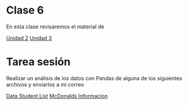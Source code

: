# Clase 6

En esta clase revisaremos el material de 

[Unidad 2](./Chapter_3/SIC_AI_Ch03_Unit02.ipynb)
[Unidad 3](./Chapter_3/SIC_AI_Ch03_Unit03.ipynb)

# Tarea sesión

Realizar un análisis de los datos con Pandas de alguna de los siguientes archivos y enviarlos a mi correo

[Data Student List](./Chapter_3/data_studentlist.csv)
[McDonalds Informacion](https://github.com/davidlealo/mujeresbigdatajun23coquimbo/blob/main/mcdonalds.xlsx)